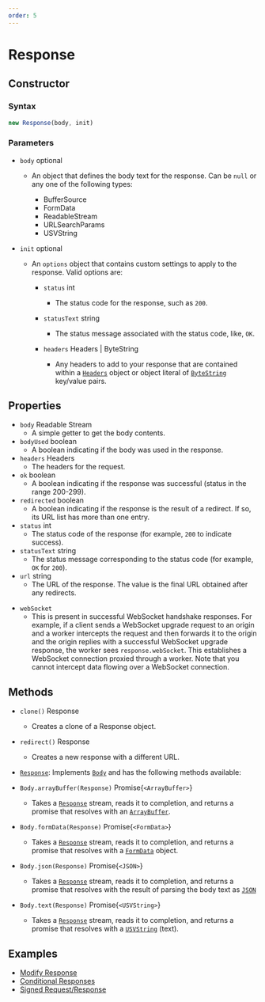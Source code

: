 ```yaml
---
order: 5
---
```


# Response

## Constructor

### Syntax

```javascript
new Response(body, init)
```

### Parameters

<Definitions>

- `body` <PropMeta>optional</PropMeta>

  - An object that defines the body text for the response. Can be `null` or any one of the following types:

    - <TypeLink href="https://developer.mozilla.org/en-US/docs/Web/API/BufferSource">BufferSource</TypeLink> &nbsp;
    - <TypeLink href="https://developer.mozilla.org/en-US/docs/Web/API/FormData">FormData</TypeLink> &nbsp;
    - <TypeLink href="https://developer.mozilla.org/en-US/docs/Web/API/ReadableStream">ReadableStream</TypeLink> &nbsp;
    - <TypeLink href="https://developer.mozilla.org/en-US/docs/Web/API/URLSearchParams">URLSearchParams</TypeLink> &nbsp;
    - <TypeLink href="https://developer.mozilla.org/en-US/docs/Web/API/USVString">USVString</TypeLink>    &nbsp;

- `init` <PropMeta>optional</PropMeta>

  - An `options` object that contains custom settings to apply to the response. Valid options are:

    - `status` <Type>int</Type>
      - The status code for the response, such as `200`.

    - `statusText` <Type>string</Type>
      - The status message associated with the status code, like, `OK`.

    - `headers` <TypeLink href="/reference/apis/request#constructor-parameters">Headers</TypeLink> | <TypeLink href="https://developer.mozilla.org/en-US/docs/Web/API/ByteString">ByteString</TypeLink>
      - Any headers to add to your response that are contained within a [`Headers`](/reference/apis/request#constructor-parameters) object or object literal of [`ByteString`](https://developer.mozilla.org/en-US/docs/Web/API/ByteString) key/value pairs.

</Definitions>

## Properties

<Definitions>

- `body` <TypeLink href="/reference/apis/streams">Readable Stream</TypeLink>
  - A simple getter to get the body contents.
- `bodyUsed` <Type>boolean</Type>
  - A boolean indicating if the body was used in the response.
- `headers` <TypeLink href="/reference/apis/request#constructor-parameters">Headers</TypeLink>
  - The headers for the request.
- `ok` <Type>boolean</Type>
  - A boolean indicating if the response was successful (status in the range 200-299).
- `redirected` <Type>boolean</Type>
  - A boolean indicating if the response is the result of a redirect. If so, its URL list has more than one entry.
- `status` <Type>int</Type>
  - The status code of the response (for example, `200` to indicate success).
- `statusText` <Type>string</Type>
  - The status message corresponding to the status code (for example, `OK` for `200`).
- `url` <Type>string</Type>
  - The URL of the response. The value is the final URL obtained after any redirects.

<!-- What type is this? WebSocket? -->
- `webSocket`
  - This is present in successful WebSocket handshake responses. For example, if a client sends a WebSocket upgrade request to an origin and a worker intercepts the request and then forwards it to the origin and the origin replies with a successful WebSocket upgrade response, the worker sees `response.webSocket`. This establishes a WebSocket connection proxied through a worker. Note that you cannot intercept data flowing over a WebSocket connection.

</Definitions>

## Methods

<Definitions>

- `clone()` <TypeLink href="#response">Response</TypeLink>
  - Creates a clone of a <TypeLink href="#response">Response</TypeLink> object.

- `redirect()` <TypeLink href="#response">Response</TypeLink>
  - Creates a new response with a different URL.

- [`Response`](#response): Implements [`Body`](https://developer.mozilla.org/en-US/docs/Web/API/Body) and has the following methods available:

- <Code>Body.arrayBuffer(<TypeLink href="#response">Response</TypeLink>)</Code> <TypeLink href="https://developer.mozilla.org/en-US/docs/Web/API/ArrayBuffer">Promise{`<ArrayBuffer>`}</TypeLink>

  - Takes a [`Response`](#response) stream, reads it to completion, and returns a promise that resolves with an [`ArrayBuffer`](https://developer.mozilla.org/en-US/docs/Web/API/ArrayBuffer).

- <Code>Body.formData(<TypeLink href="#response">Response</TypeLink>)</Code> <TypeLink href="https://developer.mozilla.org/en-US/docs/Web/API/FormData">Promise{`<FormData>`}</TypeLink>

  - Takes a [`Response`](#response) stream, reads it to completion, and returns a promise that resolves with a [`FormData`](https://developer.mozilla.org/en-US/docs/Web/API/FormData) object.

- <Code>Body.json(<TypeLink href="#response">Response</TypeLink>)</Code> <TypeLink href="https://developer.mozilla.org/en-US/docs/Web/">Promise{`<JSON>`}</TypeLink>

  - Takes a [`Response`](#response) stream, reads it to completion, and returns a promise that resolves with the result of parsing the body text as [`JSON`](https://developer.mozilla.org/en-US/docs/Web/)

- <Code>Body.text(<TypeLink href="#response">Response</TypeLink>)</Code> <TypeLink href="https://developer.mozilla.org/en-US/docs/Web/API/USVString">Promise{`<USVString>`}</TypeLink>

  - Takes a [`Response`](#response) stream, reads it to completion, and returns a promise that resolves with a [`USVString`](https://developer.mozilla.org/en-US/docs/Web/API/USVString) (text).

</Definitions>

## Examples

* [Modify Response](/templates/pages//modify_res_props)
* [Conditional Responses](/templates/pages/conditional_responses)
* [Signed Request/Response](/templates/pages/signed_request)
